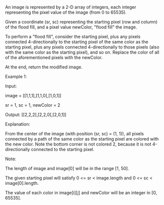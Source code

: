 An image is represented by a 2-D array of integers, each integer representing the pixel value of the image (from 0 to 65535).

Given a coordinate (sr, sc) representing the starting pixel (row and column) of the flood fill, and a pixel value newColor, "flood fill" the image.

To perform a "flood fill", consider the starting pixel, plus any pixels connected 4-directionally to the starting pixel of the same color as the starting pixel, plus any pixels connected 4-directionally to those pixels (also with the same color as the starting pixel), and so on. Replace the color of all of the aforementioned pixels with the newColor.

At the end, return the modified image.

Example 1:

Input: 

image = [[1,1,1],[1,1,0],[1,0,1]]

sr = 1, sc = 1, newColor = 2

Output: [[2,2,2],[2,2,0],[2,0,1]]

Explanation: 

From the center of the image (with position (sr, sc) = (1, 1)), all pixels connected 
by a path of the same color as the starting pixel are colored with the new color.
Note the bottom corner is not colored 2, because it is not 4-directionally connected
to the starting pixel.

Note:

The length of image and image[0] will be in the range [1, 50].

The given starting pixel will satisfy 0 <= sr < image.length and 0 <= sc < image[0].length.

The value of each color in image[i][j] and newColor will be an integer in [0, 65535].
